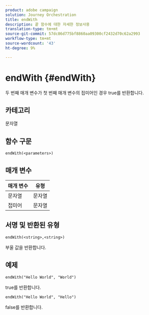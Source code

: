 ```yaml
---
product: adobe campaign
solution: Journey Orchestration
title: endWith
description: 끝 함수에 대한 자세한 정보사용
translation-type: tm+mt
source-git-commit: 57dc86d775bf8860aa09300cf2432d70c62a2993
workflow-type: tm+mt
source-wordcount: '43'
ht-degree: 9%

---
```



# endWith {#endWith}

두 번째 매개 변수가 첫 번째 매개 변수의 접미어인 경우 true를 반환합니다.

## 카테고리

문자열

## 함수 구문

`endWith(<parameters>)`

## 매개 변수

| 매개 변수 | 유형 |
|-----------|------------------|
| 문자열 | 문자열 |
| 접미어 | 문자열 |

## 서명 및 반환된 유형

`endWith(<string>,<string>)`

부울 값을 반환합니다.

## 예제

`endWith("Hello World", "World")`

true를 반환합니다.

`endWith("Hello World", "Hello")`

false를 반환합니다.
